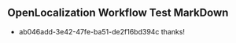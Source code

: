 ## OpenLocalization Workflow Test MarkDown
* ab046add-3e42-47fe-ba51-de2f16bd394c 
thanks!<!--HONumber=Mar16_HO2-->
